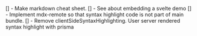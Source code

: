 [] - Make markdown cheat sheet.
[] - See about embedding a svelte demo
[] - Implement mdx-remote so that syntax highlight code is not part of main bundle.
[] - Remove clientSideSyntaxHighlighting. User server rendered syntax highlight with prisma
